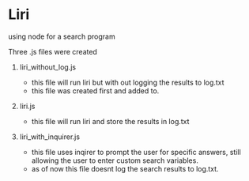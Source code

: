 # Liri
using node for a search program

Three .js files were created

1) liri_without_log.js
    - this file will run liri but with out logging the results to log.txt
    - this file was created first and added to.

2) liri.js
    - this file will run liri and store the results in log.txt

3) liri_with_inquirer.js
    - this file uses inqirer to prompt the user for specific answers, still allowing the user to enter custom search variables.
    - as of now this file doesnt log the search results to log.txt.



